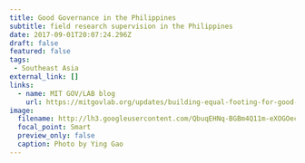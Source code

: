```yaml
---
title: Good Governance in the Philippines
subtitle: field research supervision in the Philippines
date: 2017-09-01T20:07:24.296Z
draft: false
featured: false
tags: 
 - Southeast Asia
external_link: []
links:
  - name: MIT GOV/LAB blog
    url: https://mitgovlab.org/updates/building-equal-footing-for-good-governance-in-the-philippines/
image:
  filename: http://lh3.googleusercontent.com/QbuqEHNq-BGBm4Q11m-eXOGOecV0g_q9q9jZ0LBnp5niRBNaffvokeB19MkOtJd3qxZhxN7kTH2a6FAaoOZ901JDFK8=s1200
  focal_point: Smart
  preview_only: false
  caption: Photo by Ying Gao
---
```

